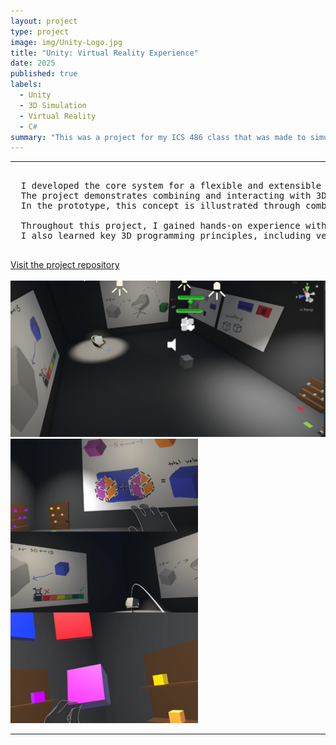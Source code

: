 ```yaml
---
layout: project
type: project
image: img/Unity-Logo.jpg
title: "Unity: Virtual Reality Experience"
date: 2025
published: true
labels:
  - Unity
  - 3D Simulation
  - Virtual Reality
  - C#
summary: "This was a project for my ICS 486 class that was made to simulate a VR Experience"
---
```


<hr>

<pre>
  
  I developed the core system for a flexible and extensible VR program that can easily adapt to new assets and gameplay scenarios.
  The project demonstrates combining and interacting with 3D objects—such as merging items and observing outcomes—to simulate real-world applications.
  In the prototype, this concept is illustrated through combining medicine, administering it to a patient, and visualizing the results as a learning tool.

  Throughout this project, I gained hands-on experience with the Meta XR API and strengthened my problem-solving skills in VR interaction design.
  I also learned key 3D programming principles, including vector manipulation, lighting, collisions, and trigger-based logic.
  
</pre>
[Visit the project repository](https://github.com/derriqk/VRProj)
<br>
<br>
<img width="700px" class="rounded pe-4" src="../img/VRProjImage1.png">
<img width="300px" class="rounded pe-4" src="../img/VRProjImage2.png">

<hr>

